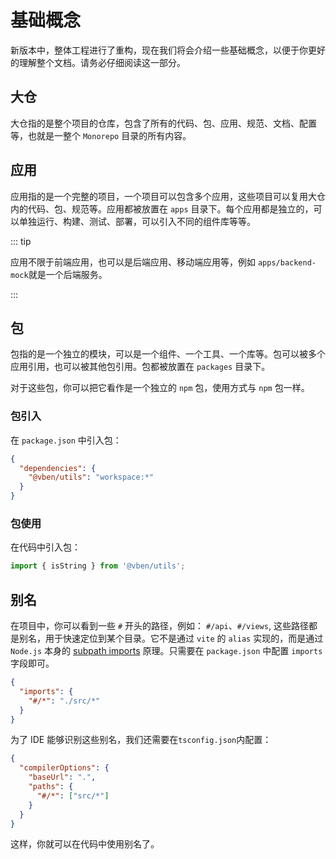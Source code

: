 # 基础概念

新版本中，整体工程进行了重构，现在我们将会介绍一些基础概念，以便于你更好的理解整个文档。请务必仔细阅读这一部分。

## 大仓

大仓指的是整个项目的仓库，包含了所有的代码、包、应用、规范、文档、配置等，也就是一整个 `Monorepo` 目录的所有内容。

## 应用

应用指的是一个完整的项目，一个项目可以包含多个应用，这些项目可以复用大仓内的代码、包、规范等。应用都被放置在 `apps` 目录下。每个应用都是独立的，可以单独运行、构建、测试、部署，可以引入不同的组件库等等。

::: tip

应用不限于前端应用，也可以是后端应用、移动端应用等，例如 `apps/backend-mock`就是一个后端服务。

:::

## 包

包指的是一个独立的模块，可以是一个组件、一个工具、一个库等。包可以被多个应用引用，也可以被其他包引用。包都被放置在 `packages` 目录下。

对于这些包，你可以把它看作是一个独立的 `npm` 包，使用方式与 `npm` 包一样。

### 包引入

在 `package.json` 中引入包：

```json {3}
{
  "dependencies": {
    "@vben/utils": "workspace:*"
  }
}
```

### 包使用

在代码中引入包：

```ts
import { isString } from '@vben/utils';
```

## 别名

在项目中，你可以看到一些 `#` 开头的路径，例如： `#/api`、`#/views`, 这些路径都是别名，用于快速定位到某个目录。它不是通过 `vite` 的 `alias` 实现的，而是通过 `Node.js` 本身的 [subpath imports](https://nodejs.org/api/packages.html#subpath-imports) 原理。只需要在 `package.json` 中配置 `imports` 字段即可。

```json {3}
{
  "imports": {
    "#/*": "./src/*"
  }
}
```

为了 IDE 能够识别这些别名，我们还需要在`tsconfig.json`内配置：

```json {5}
{
  "compilerOptions": {
    "baseUrl": ".",
    "paths": {
      "#/*": ["src/*"]
    }
  }
}
```

这样，你就可以在代码中使用别名了。
